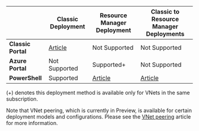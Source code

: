 |  | **Classic Deployment** | **Resource Manager Deployment** | **Classic to Resource Manager Deployments** |
|----------------------------------------|-------------|----------------------|---------------------------------|
| **Classic Portal** | [Article](../articles/vpn-gateway/virtual-networks-configure-vnet-to-vnet-connection.md)  |  Not Supported |  Not Supported |
| **Azure Portal** |  Not Supported | Supported+ |  Not Supported |
| **PowerShell** | Supported | [Article](../articles/vpn-gateway/vpn-gateway-vnet-vnet-rm-ps.md) | [Article](../articles/vpn-gateway/vpn-gateway-connect-different-deployment-models-portal.md)

(+) denotes this deployment method is available only for VNets in the same subscription.

Note that VNet peering, which is currently in Preview, is available for certain deployment models and configurations. Please see the [VNet peering](../articles/virtual-network/virtual-network-peering-overview.md) article for more information.


